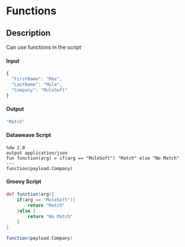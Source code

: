 # Functions

## Description

Can use functions in the script

#### Input
``` javascript
{
  "FirstName": "Max",
  "LastName": "Mule",
  "Company": "MuleSoft"
}
```
#### Output

``` javascript
"Match"
```

#### Dataweave Script

```
%dw 2.0
output application/json
fun function(arg) = if(arg == "MuleSoft") "Match" else "No Match"
---
function(payload.Company)
```

#### Groovy Script

``` groovy
def function(arg){
    if(arg == "MuleSoft"){
        return "Match"
    }else {
        return "No Match"
    }
}

function(payload.Company)
```